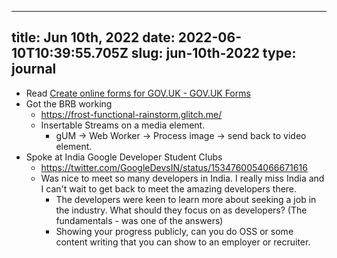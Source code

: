 
---
title: Jun 10th, 2022 
date: 2022-06-10T10:39:55.705Z
slug: jun-10th-2022
type: journal
---
* Read [Create online forms for GOV.UK - GOV.UK Forms](https://www.forms.service.gov.uk/)
* Got the BRB working
  * https://frost-functional-rainstorm.glitch.me/
  * Insertable Streams on a media element.
    * gUM -> Web Worker -> Process image -> send back to video element.
* Spoke at India Google Developer Student Clubs
  * https://twitter.com/GoogleDevsIN/status/1534760054066671616
  * Was nice to meet so many developers in India. I really miss India and I can't wait to get back to meet the amazing developers there.
    * The developers were keen to learn more about seeking a job in the industry. What should they focus on as developers? (The fundamentals - was one of the answers)
    * Showing your progress publicly, can you do OSS or some content writing that you can show to an employer or recruiter.

